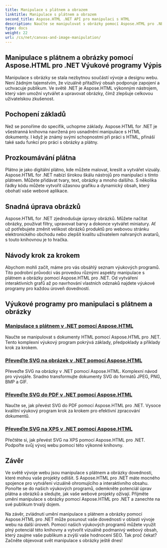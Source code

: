 ```yaml
---
title: Manipulace s plátnem a obrazem
linktitle: Manipulace s plátnem a obrazem
second_title: Aspose.HTML .NET API pro manipulaci s HTML
description: Naučte se manipulovat s obrázky pomocí Aspose.HTML pro .NET prostřednictvím podrobných výukových programů. Objevte sílu plátna a úpravy obrázků.
type: docs
weight: 22
url: /cs/net/canvas-and-image-manipulation/
---
```


## Manipulace s plátnem a obrázky pomocí Aspose.HTML pro .NET Výukové programy Výpis

Manipulace s obrázky se stala nezbytnou součástí vývoje a designu webu. Není žádným tajemstvím, že vizuálně přitažlivý obsah podporuje zapojení a uchvacuje publikum. Ve světě .NET je Aspose.HTML výkonným nástrojem, který vám umožní vytvářet a upravovat obrázky, čímž zlepšuje celkovou uživatelskou zkušenost.

## Pochopení základů

Než se ponoříme do specifik, uchopme základy. Aspose.HTML for .NET je všestranná knihovna navržená pro usnadnění manipulace s HTML dokumenty. I když je známý svými schopnostmi při práci s HTML, přináší také sadu funkcí pro práci s obrázky a plátny.

## Prozkoumávání plátna

Plátno je jako digitální plátno, kde můžete malovat, kreslit a vytvářet vizuály. Aspose.HTML for .NET nabízí širokou škálu nástrojů pro manipulaci s tímto plátnem. Můžete přidávat tvary, text, obrázky a mnoho dalšího. S několika řádky kódu můžete vytvořit úžasnou grafiku a dynamický obsah, který obohatí vaše webové aplikace.

## Snadná úprava obrázků

Aspose.HTML for .NET zjednodušuje úpravy obrázků. Můžete načítat obrázky, používat filtry, upravovat barvy a dokonce vytvářet miniatury. Ať už potřebujete změnit velikost obrázků produktů pro webovou stránku elektronického obchodu nebo zlepšit kvalitu uživatelem nahraných avatarů, s touto knihovnou je to hračka.

## Návody krok za krokem

Abychom mohli začít, máme pro vás obsáhlý seznam výukových programů. Tito podrobní průvodci vás provedou různými aspekty manipulace s plátnem a obrázky pomocí Aspose.HTML pro .NET. Od vytváření interaktivních grafů až po navrhování vlastních odznaků najdete výukové programy pro každou úroveň dovedností.

## Výukové programy pro manipulaci s plátnem a obrázky
### [Manipulace s plátnem v .NET pomocí Aspose.HTML](./manipulating-canvas/)
Naučte se manipulovat s dokumenty HTML pomocí Aspose.HTML pro .NET. Tento komplexní výukový program pokrývá základy, předpoklady a příklady krok za krokem.
### [Převeďte SVG na obrázek v .NET pomocí Aspose.HTML](./convert-svg-to-image/)
Převeďte SVG na obrázky v .NET pomocí Aspose.HTML. Komplexní návod pro vývojáře. Snadno transformujte dokumenty SVG do formátů JPEG, PNG, BMP a GIF.
### [Převeďte SVG do PDF v .NET pomocí Aspose.HTML](./convert-svg-to-pdf/)
Naučte se, jak převést SVG do PDF pomocí Aspose.HTML pro .NET. Vysoce kvalitní výukový program krok za krokem pro efektivní zpracování dokumentů.
### [Převeďte SVG na XPS v .NET pomocí Aspose.HTML](./convert-svg-to-xps/)
Přečtěte si, jak převést SVG na XPS pomocí Aspose.HTML pro .NET. Podpořte svůj vývoj webu pomocí této výkonné knihovny.

## Závěr

Ve světě vývoje webu jsou manipulace s plátnem a obrázky dovednosti, které mohou vaše projekty odlišit. S Aspose.HTML pro .NET máte mocného spojence pro vytváření vizuálně ohromujícího a interaktivního obsahu. Ponořte se do našich výukových programů, odemkněte potenciál úprav plátna a obrázků a sledujte, jak vaše webové projekty ožívají. Přijměte umění manipulace s obrázky pomocí Aspose.HTML pro .NET a zanechte na své publikum trvalý dojem.

Na závěr, zvládnutí umění manipulace s plátnem a obrázky pomocí Aspose.HTML pro .NET může posunout vaše dovednosti v oblasti vývoje webu na další úroveň. Pomocí našich výukových programů můžete využít plný potenciál této knihovny a vytvořit vizuálně podmanivý webový obsah, který zaujme vaše publikum a zvýší vaše hodnocení SEO. Tak proč čekat? Začněte objevovat svět manipulace s obrázky ještě dnes!